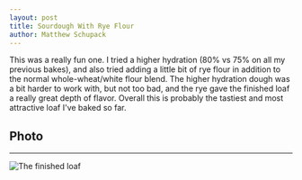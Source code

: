 ```yaml
---
layout: post
title: Sourdough With Rye Flour
author: Matthew Schupack 
---
```


This was a really fun one. I tried a higher hydration (80% vs 75% on all my previous bakes), and also tried adding a little bit of rye flour in addition to the normal whole-wheat/white flour blend. The higher hydration dough was a bit harder to work with, but not too bad, and the rye gave the finished loaf a really great depth of flavor. Overall this is probably the tastiest and most attractive loaf I've baked so far.

## Photo
-----
![The finished loaf](https://res.cloudinary.com/dt7wwjiae/image/upload/v1630527946/IMG_1048_whc9zq.jpg)